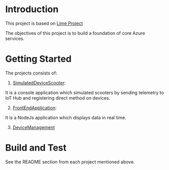 # Introduction 
This project is based on [Lime Project](https://dev.azure.com/cseonboarding/TechOnboarding/_git/TechOnboarding?path=%2Fcookbook%2Fcases%2Flime.md&_a=preview)

The objectives of this project is to build a foundation of core Azure services.
# Getting Started
The projects consists of:
1.	[SimulatedDeviceScooter](https://dev.azure.com/OnboardingMay2022/_git/OnboardingMay2022?path=/SimulatedDeviceScooters&version=GBadina/spike):

It is a console application which simulated scooters by sending telemetry to IoT Hub and registering direct method on devices.

2.	[FrontEndApplication](https://dev.azure.com/OnboardingMay2022/_git/OnboardingMay2022?path=/FrontEndApplication&version=GBadina/spike): 

It is a NodeJs application which displays data in real time.

3.	[DeviceManagement](https://dev.azure.com/OnboardingMay2022/_git/OnboardingMay2022?path=/DeviceManagement&version=GBadina/spike)


# Build and Test
See the README section from each project mentioned above.
